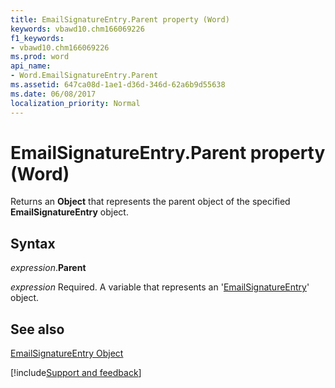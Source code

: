 ```yaml
---
title: EmailSignatureEntry.Parent property (Word)
keywords: vbawd10.chm166069226
f1_keywords:
- vbawd10.chm166069226
ms.prod: word
api_name:
- Word.EmailSignatureEntry.Parent
ms.assetid: 647ca08d-1ae1-d36d-346d-62a6b9d55638
ms.date: 06/08/2017
localization_priority: Normal
---
```



# EmailSignatureEntry.Parent property (Word)

Returns an  **Object** that represents the parent object of the specified **EmailSignatureEntry** object.


## Syntax

_expression_.**Parent**

_expression_ Required. A variable that represents an '[EmailSignatureEntry](Word.EmailSignatureEntry.md)' object.


## See also


[EmailSignatureEntry Object](Word.EmailSignatureEntry.md)

[!include[Support and feedback](~/includes/feedback-boilerplate.md)]